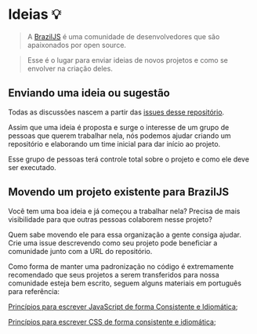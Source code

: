 # Ideias :bulb:

> A [BrazilJS](http://braziljs.org/) é uma comunidade de desenvolvedores que são apaixonados por open source.

> Esse é o lugar para enviar ideias de novos projetos e como se envolver na criação deles.

## Enviando uma ideia ou sugestão

Todas as discussões nascem a partir das [issues desse repositório](https://github.com/braziljs/ideias/issues).

Assim que uma ideia é proposta e surge o interesse de um grupo de pessoas que querem trabalhar nela, nós podemos ajudar criando um repositório e elaborando um time inicial para dar início ao projeto.

Esse grupo de pessoas terá controle total sobre o projeto e como ele deve ser executado.

## Movendo um projeto existente para BrazilJS

Você tem uma boa ideia e já começou a trabalhar nela? Precisa de mais visibilidade para que outras pessoas colaborem nesse projeto?

Quem sabe movendo ele para essa organização a gente consiga ajudar. Crie uma issue descrevendo como seu projeto pode beneficiar a comunidade junto com a URL do repositório.

Como forma de manter uma padronização no código é extremamente recomendado que seus projetos a serem transferidos para nossa comunidade esteja bem escrito, seguem alguns materiais em português para referência:

[Princípios para escrever JavaScript de forma Consistente e Idiomática](https://github.com/rwaldron/idiomatic.js/tree/master/translations/pt_BR);

[Princípios para escrever CSS de forma consistente e idiomática](https://github.com/necolas/idiomatic-css/tree/master/translations/pt-BR);

